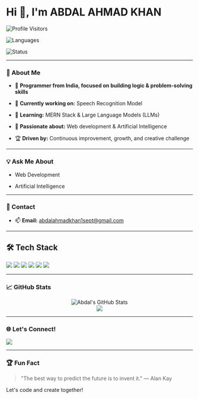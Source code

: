 # Hi 👋, I'm ABDAL AHMAD KHAN



![Profile Visitors](https://komarev.com/ghpvc/?username=Abdal192003&color=blue)

![Languages](https://img.shields.io/badge/languages-Python%20&%20JS-blue.svg)

![Status](https://img.shields.io/badge/Status-Active-brightgreen.svg)



---



### 🚀 About Me



- 🏫 **Programmer from India, focused on building logic & problem-solving skills**

- 🔭 **Currently working on:** Speech Recognition Model

- 🌱 **Learning:** MERN Stack & Large Language Models (LLMs)

- 🤖 **Passionate about:** Web development & Artificial Intelligence

- 🏆 **Driven by:** Continuous improvement, growth, and creative challenge



---



### 💡 Ask Me About



- Web Development

- Artificial Intelligence



---



### 💬 Contact



- 📫 **Email:** abdalahmadkhan1sept@gmail.com



---



## 🛠️ Tech Stack



<img src="https://img.shields.io/badge/Python-3776AB?style=for-the-badge&logo=python&logoColor=white"/>

<img src="https://img.shields.io/badge/JavaScript-F7DF1E?style=for-the-badge&logo=javascript&logoColor=black"/>

<img src="https://img.shields.io/badge/Node.js-339933?style=for-the-badge&logo=nodedotjs&logoColor=white"/>

<img src="https://img.shields.io/badge/React-20232A?style=for-the-badge&logo=react&logoColor=61DAFB"/>

<img src="https://img.shields.io/badge/MongoDB-4EA94B?style=for-the-badge&logo=mongodb&logoColor=white"/>

<img src="https://img.shields.io/badge/Speech%20Recognition-FF6F00?style=for-the-badge"/>



---



### 📈 GitHub Stats



<p align="center">

  <img src="https://github-readme-stats.vercel.app/api?username=Abdal192003&show_icons=true&theme=tokyonight" alt="Abdal's GitHub Stats"/>

  <br>

  <img src="https://github-readme-stats.vercel.app/api/top-langs/?username=Abdal192003&layout=compact&theme=tokyonight"/>

</p>



---



### 🌐 Let's Connect!



<a href="mailto:abdalahmadkhan1sept@gmail.com"><img src="https://img.shields.io/badge/Email-abdalahmadkhan1sept@gmail.com-red?style=flat&logo=gmail" /></a>

<!-- You can add more social links here if desired -->



---



### 🏆 Fun Fact



> "The best way to predict the future is to invent it." — Alan Kay



Let's code and create together!
